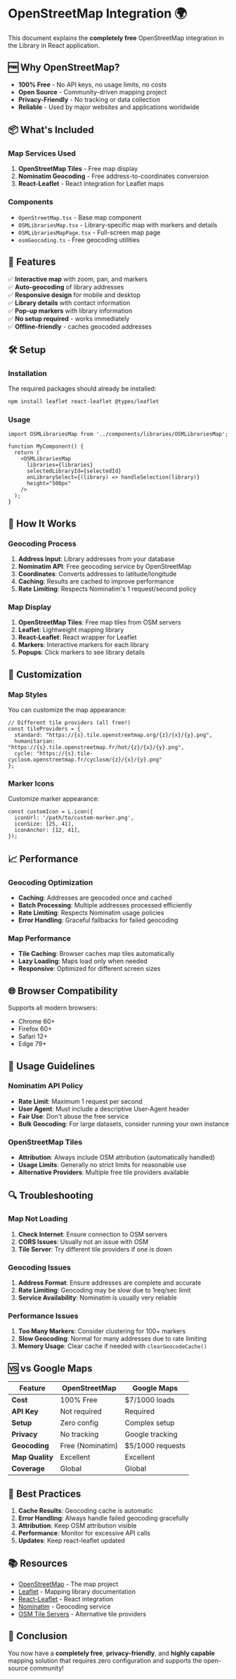 # OpenStreetMap Integration 🌍

This document explains the **completely free** OpenStreetMap integration in the Library in React application.

## 🆓 Why OpenStreetMap?

- **100% Free** - No API keys, no usage limits, no costs
- **Open Source** - Community-driven mapping project
- **Privacy-Friendly** - No tracking or data collection
- **Reliable** - Used by major websites and applications worldwide

## 📦 What's Included

### Map Services Used

1. **OpenStreetMap Tiles** - Free map display
2. **Nominatim Geocoding** - Free address-to-coordinates conversion
3. **React-Leaflet** - React integration for Leaflet maps

### Components

- `OpenStreetMap.tsx` - Base map component
- `OSMLibrariesMap.tsx` - Library-specific map with markers and details
- `OSMLibrariesMapPage.tsx` - Full-screen map page
- `osmGeocoding.ts` - Free geocoding utilities

## 🚀 Features

✅ **Interactive map** with zoom, pan, and markers  
✅ **Auto-geocoding** of library addresses  
✅ **Responsive design** for mobile and desktop  
✅ **Library details** with contact information  
✅ **Pop-up markers** with library information  
✅ **No setup required** - works immediately  
✅ **Offline-friendly** - caches geocoded addresses  

## 🛠️ Setup

### Installation

The required packages should already be installed:
```bash
npm install leaflet react-leaflet @types/leaflet
```

### Usage

```tsx
import OSMLibrariesMap from '../components/libraries/OSMLibrariesMap';

function MyComponent() {
  return (
    <OSMLibrariesMap 
      libraries={libraries}
      selectedLibraryId={selectedId}
      onLibrarySelect={(library) => handleSelection(library)}
      height="500px"
    />
  );
}
```

## 📍 How It Works

### Geocoding Process

1. **Address Input**: Library addresses from your database
2. **Nominatim API**: Free geocoding service by OpenStreetMap
3. **Coordinates**: Converts addresses to latitude/longitude
4. **Caching**: Results are cached to improve performance
5. **Rate Limiting**: Respects Nominatim's 1 request/second policy

### Map Display

1. **OpenStreetMap Tiles**: Free map tiles from OSM servers
2. **Leaflet**: Lightweight mapping library
3. **React-Leaflet**: React wrapper for Leaflet
4. **Markers**: Interactive markers for each library
5. **Popups**: Click markers to see library details

## 🔧 Customization

### Map Styles

You can customize the map appearance:

```tsx
// Different tile providers (all free!)
const tileProviders = {
  standard: "https://{s}.tile.openstreetmap.org/{z}/{x}/{y}.png",
  humanitarian: "https://{s}.tile.openstreetmap.fr/hot/{z}/{x}/{y}.png",
  cycle: "https://{s}.tile-cyclosm.openstreetmap.fr/cyclosm/{z}/{x}/{y}.png"
};
```

### Marker Icons

Customize marker appearance:

```tsx
const customIcon = L.icon({
  iconUrl: '/path/to/custom-marker.png',
  iconSize: [25, 41],
  iconAnchor: [12, 41],
});
```

## 📈 Performance

### Geocoding Optimization

- **Caching**: Addresses are geocoded once and cached
- **Batch Processing**: Multiple addresses processed efficiently
- **Rate Limiting**: Respects Nominatim usage policies
- **Error Handling**: Graceful fallbacks for failed geocoding

### Map Performance

- **Tile Caching**: Browser caches map tiles automatically
- **Lazy Loading**: Maps load only when needed
- **Responsive**: Optimized for different screen sizes

## 🌐 Browser Compatibility

Supports all modern browsers:
- Chrome 60+
- Firefox 60+
- Safari 12+
- Edge 79+

## 🚨 Usage Guidelines

### Nominatim API Policy

- **Rate Limit**: Maximum 1 request per second
- **User Agent**: Must include a descriptive User-Agent header
- **Fair Use**: Don't abuse the free service
- **Bulk Geocoding**: For large datasets, consider running your own instance

### OpenStreetMap Tiles

- **Attribution**: Always include OSM attribution (automatically handled)
- **Usage Limits**: Generally no strict limits for reasonable use
- **Alternative Providers**: Multiple free tile providers available

## 🔍 Troubleshooting

### Map Not Loading

1. **Check Internet**: Ensure connection to OSM servers
2. **CORS Issues**: Usually not an issue with OSM
3. **Tile Server**: Try different tile providers if one is down

### Geocoding Issues

1. **Address Format**: Ensure addresses are complete and accurate
2. **Rate Limiting**: Geocoding may be slow due to 1req/sec limit
3. **Service Availability**: Nominatim is usually very reliable

### Performance Issues

1. **Too Many Markers**: Consider clustering for 100+ markers
2. **Slow Geocoding**: Normal for many addresses due to rate limiting
3. **Memory Usage**: Clear cache if needed with `clearGeocodeCache()`

## 🆚 vs Google Maps

| Feature | OpenStreetMap | Google Maps |
|---------|---------------|-------------|
| **Cost** | 100% Free | $7/1000 loads |
| **API Key** | Not required | Required |
| **Setup** | Zero config | Complex setup |
| **Privacy** | No tracking | Google tracking |
| **Geocoding** | Free (Nominatim) | $5/1000 requests |
| **Map Quality** | Excellent | Excellent |
| **Coverage** | Global | Global |

## 🎯 Best Practices

1. **Cache Results**: Geocoding cache is automatic
2. **Error Handling**: Always handle failed geocoding gracefully
3. **Attribution**: Keep OSM attribution visible
4. **Performance**: Monitor for excessive API calls
5. **Updates**: Keep react-leaflet updated

## 📚 Resources

- [OpenStreetMap](https://www.openstreetmap.org/) - The map project
- [Leaflet](https://leafletjs.com/) - Mapping library documentation  
- [React-Leaflet](https://react-leaflet.js.org/) - React integration
- [Nominatim](https://nominatim.org/) - Geocoding service
- [OSM Tile Servers](https://wiki.openstreetmap.org/wiki/Tile_servers) - Alternative tile providers

## 🎉 Conclusion

You now have a **completely free**, **privacy-friendly**, and **highly capable** mapping solution that requires zero configuration and supports the open-source community!
